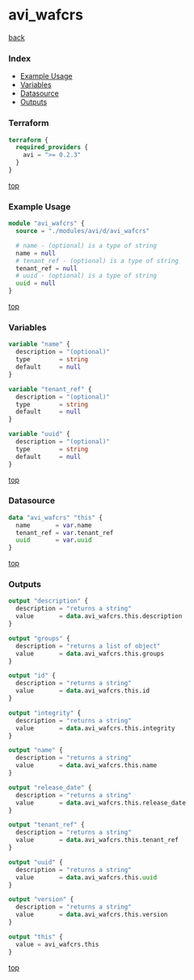 # avi_wafcrs

[back](../avi.md)

### Index

- [Example Usage](#example-usage)
- [Variables](#variables)
- [Datasource](#datasource)
- [Outputs](#outputs)

### Terraform

```terraform
terraform {
  required_providers {
    avi = ">= 0.2.3"
  }
}
```

[top](#index)

### Example Usage

```terraform
module "avi_wafcrs" {
  source = "./modules/avi/d/avi_wafcrs"

  # name - (optional) is a type of string
  name = null
  # tenant_ref - (optional) is a type of string
  tenant_ref = null
  # uuid - (optional) is a type of string
  uuid = null
}
```

[top](#index)

### Variables

```terraform
variable "name" {
  description = "(optional)"
  type        = string
  default     = null
}

variable "tenant_ref" {
  description = "(optional)"
  type        = string
  default     = null
}

variable "uuid" {
  description = "(optional)"
  type        = string
  default     = null
}
```

[top](#index)

### Datasource

```terraform
data "avi_wafcrs" "this" {
  name       = var.name
  tenant_ref = var.tenant_ref
  uuid       = var.uuid
}
```

[top](#index)

### Outputs

```terraform
output "description" {
  description = "returns a string"
  value       = data.avi_wafcrs.this.description
}

output "groups" {
  description = "returns a list of object"
  value       = data.avi_wafcrs.this.groups
}

output "id" {
  description = "returns a string"
  value       = data.avi_wafcrs.this.id
}

output "integrity" {
  description = "returns a string"
  value       = data.avi_wafcrs.this.integrity
}

output "name" {
  description = "returns a string"
  value       = data.avi_wafcrs.this.name
}

output "release_date" {
  description = "returns a string"
  value       = data.avi_wafcrs.this.release_date
}

output "tenant_ref" {
  description = "returns a string"
  value       = data.avi_wafcrs.this.tenant_ref
}

output "uuid" {
  description = "returns a string"
  value       = data.avi_wafcrs.this.uuid
}

output "version" {
  description = "returns a string"
  value       = data.avi_wafcrs.this.version
}

output "this" {
  value = avi_wafcrs.this
}
```

[top](#index)